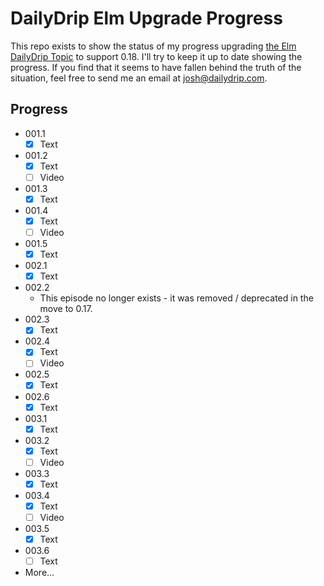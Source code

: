 # DailyDrip Elm Upgrade Progress

This repo exists to show the status of my progress upgrading [the Elm DailyDrip
Topic](https://www.dailydrip.com/topics/elm) to support 0.18.  I'll try to keep
it up to date showing the progress.  If you find that it seems to have fallen
behind the truth of the situation, feel free to send me an email at
<josh@dailydrip.com>.

## Progress

- 001.1
  - [x] Text
- 001.2
  - [x] Text
  - [ ] Video
- 001.3
  - [x] Text
- 001.4
  - [x] Text
  - [ ] Video
- 001.5
  - [x] Text
- 002.1
  - [x] Text
- 002.2
  - This episode no longer exists - it was removed / deprecated in the move to
    0.17.
- 002.3
  - [x] Text
- 002.4
  - [x] Text
  - [ ] Video
- 002.5
  - [x] Text
- 002.6
  - [x] Text
- 003.1
  - [x] Text
- 003.2
  - [x] Text
  - [ ] Video
- 003.3
  - [x] Text
- 003.4
  - [x] Text
  - [ ] Video
- 003.5
  - [x] Text
- 003.6
  - [ ] Text
- More...
